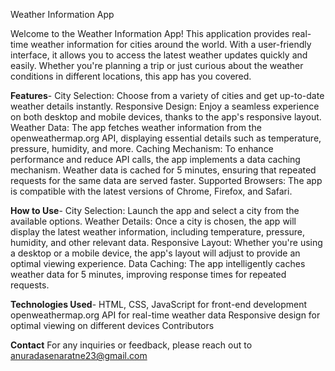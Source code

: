 Weather Information App


Welcome to the Weather Information App! This application provides real-time weather information for cities around the world. With a user-friendly interface, it allows you to access the latest weather 
updates quickly and easily. Whether you're planning a trip or just curious about the weather conditions in different locations, this app has you covered.

**Features**-
City Selection: Choose from a variety of cities and get up-to-date weather details instantly.
Responsive Design: Enjoy a seamless experience on both desktop and mobile devices, thanks to the app's responsive layout.
Weather Data: The app fetches weather information from the openweathermap.org API, displaying essential details such as temperature, pressure, humidity, and more.
Caching Mechanism: To enhance performance and reduce API calls, the app implements a data caching mechanism. Weather data is cached for 5 minutes, ensuring that repeated requests for the same data 
are served faster.
Supported Browsers: The app is compatible with the latest versions of Chrome, Firefox, and Safari.

**How to Use**-
City Selection: Launch the app and select a city from the available options.
Weather Details: Once a city is chosen, the app will display the latest weather information, including temperature, pressure, humidity, and other relevant data.
Responsive Layout: Whether you're using a desktop or a mobile device, the app's layout will adjust to provide an optimal viewing experience.
Data Caching: The app intelligently caches weather data for 5 minutes, improving response times for repeated requests.

**Technologies Used**-
HTML, CSS, JavaScript for front-end development
openweathermap.org API for real-time weather data
Responsive design for optimal viewing on different devices
Contributors

**Contact**
For any inquiries or feedback, please reach out to anuradasenaratne23@gmail.com
